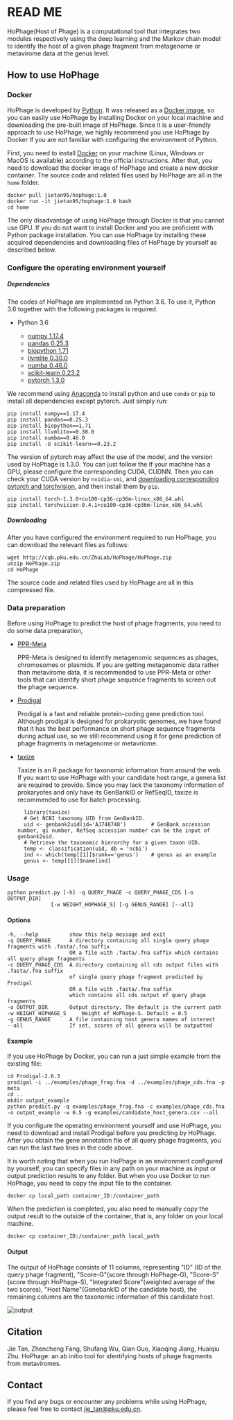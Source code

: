 # READ ME
HoPhage(Host of Phage) is a computational tool that integrates two modules respectively using the deep learning and the Markov chain model to identify the host of a given phage fragment from metagenome or metavirome data at the genus level.  

## How to use HoPhage

### Docker

HoPhage is developed by [Python](https://www.python.org/). It was released as a [Docker image](https://hub.docker.com/repository/docker/jietan95/hophage), so you can easily use HoPhage by installing Docker on your local machine and downloading the pre-built image of HoPhage. Since it is a user-friendly approach to use HoPhage, we highly recommend you use HoPhage by Docker If you are not familiar with configuring the environment of Python.

First, you need to install [Docker](https://www.docker.com/) on your machine (Linux, Windows or MacOS is available) according to the official instructions. After that, you need to download the docker image of HoPhage and create a new docker container. The source code and related files used by HoPhage are all in the `home` folder. 

	docker pull jietan95/hophage:1.0
	docker run -it jietan95/hophage:1.0 bash
	cd home
  

The only disadvantage of using HoPhage through Docker is that you cannot use GPU. If you do not want to install Docker and you are proficient with Python package installation. You can use HoPhage by installing these acquired dependencies and downloading files of HoPhage by yourself as described below. 

### Configure the operating environment yourself
##### Dependencies

The codes of HoPhage are implemented on Python 3.6. To use it, Python 3.6 together with the following packages is required.

- Python 3.6

	+ [numpy 1.17.4](https://pypi.org/project/numpy/)
	+ [pandas 0.25.3](https://pypi.org/project/pandas/)
	+ [biopython 1.71](https://pypi.org/project/biopython/)
	+ [llvmlite 0.30.0](https://pypi.org/project/llvmlite/)
	+ [numba 0.46.0](https://pypi.org/project/numba/)
	+ [scikit-learn 0.23.2](https://scikit-learn.org/stable/index.html)
	+ [pytorch 1.3.0](https://pytorch.org/)

We recommend using [Anaconda](https://www.anaconda.com/) to install python and use `conda` or `pip` to install all dependencies except pytorch. Just simply run:

	pip install numpy==1.17.4
	pip install pandas==0.25.3
	pip install biopython==1.71
	pip install llvmlite==0.30.0
	pip install numba==0.46.0
	pip install -U scikit-learn==0.23.2
	
The version of pytorch may affect the use of the model, and the version used by HoPhage is 1.3.0. You can just follow the If your machine has a GPU, please configure the corresponding CUDA, CUDNN. Then you can check your CUDA version by `nvidia-smi`, and [downloading corresponding pytorch and torchvision](https://download.pytorch.org/whl/cu100/torch_stable.html), and then install them by `pip`.

	pip install torch-1.3.0+cu100-cp36-cp36m-linux_x86_64.whl
	pip install torchvision-0.4.1+cu100-cp36-cp36m-linux_x86_64.whl


##### Downloading
	
After you have configured the environment required to run HoPhage, you can download the relevant files as follows:

	wget http://cqb.pku.edu.cn/ZhuLab/HoPhage/HoPhage.zip
	unzip HoPhage.zip
	cd HoPhage

The source code and related files used by HoPhage are all in this compressed file.

### Data preparation

Before using HoPhage to predict the host of phage fragments, you need to do some data preparation, 

- [PPR-Meta](http://cqb.pku.edu.cn/ZhuLab/PPR_Meta/)

	PPR-Meta is designed to identify metagenomic sequences as phages, chromosomes or plasmids. If you are getting metagenomic data rather than metavirome data, it is recommended to use PPR-Meta or other tools that can identify short phage sequence fragments to screen out the phage sequence. 

- [Prodigal](https://github.com/hyattpd/Prodigal)

	Prodigal is a fast and reliable protein-coding gene prediction tool. Although prodigal is designed for prokaryotic genomes, we have found that it has the best performance on short phage sequence fragments during actual use, so we still recommend using it for gene prediction of phage fragments in metagenome or metavriome.

- [taxize](https://www.rdocumentation.org/packages/taxize/versions/0.9.99)

	Taxize is an R package for taxonomic information from around the web. If you want to use HoPhage with your candidate host range, a genera list are required to provide. Since you may lack the taxonomy information of prokaryotes and only have its GenBankID or RefSeqID, taxize is recommended to use for batch processing.
	
		library(taxize)
		# Get NCBI taxonomy UID from GenBankID.
		uid <- genbank2uid(id='AJ748748')        # GenBank accession number, gi number, RefSeq accession number can be the input of genbank2uid.
		# Retrieve the taxonomic hierarchy for a given taxon UID.
		temp <- classification(uid, db = 'ncbi')  
		ind <- which(temp[[1]]$rank=='genus')    # genus as an example  
		genus <- temp[[1]]$name[ind]  


### Usage

	python predict.py [-h] -q QUERY_PHAGE -c QUERY_PHAGE_CDS [-o OUTPUT_DIR]
                  [-w WEIGHT_HOPHAGE_S] [-g GENUS_RANGE] [--all]

#### Options

	-h, --help          show this help message and exit
	-q QUERY_PHAGE      A directory containing all single query phage fragments with .fasta/.fna suffix 
						OR a file with .fasta/.fna suffix which contains all query phage fragments
	-c QUERY_PHAGE_CDS  A directory containing all cds output files with .fasta/.fna suffix 
						of single query phage fragment predicted by Prodigal 
						OR a file with .fasta/.fna suffix 
						which contains all cds output of query phage fragments
	-o OUTPUT_DIR       Output directory. The default is the current path
	-w WEIGHT_HOPHAGE_S     Weight of HoPhage-S. Default = 0.5
	-g GENUS_RANGE      A file containing host genera names of interest
	--all               If set, scores of all genera will be outputted

#### Example

If you use HoPhage by Docker, you can run a just simple example from the existing file:

	cd Prodigal-2.6.3
	prodigal -i ../examples/phage_frag.fna -d ../examples/phage_cds.fna -p meta
	cd ..
	mkdir output_example
	python predict.py -q examples/phage_frag.fna -c examples/phage_cds.fna -o output_example -w 0.5 -g examples/candidate_host_genera.csv --all

If you configure the operating environment yourself and use HoPhage, you need to download and install Prodigal before you predicting by HoPhage. After you obtain the gene annotation file of all query phage fragments, you can run the last two lines in the code above.

It is worth noting that when you run HoPhage in an environment configured by yourself, you can specify files in any path on your machine as input or output prediction results to any folder. But when you use Docker to run HoPhage, you need to copy the input file to the container.

	docker cp local_path container_ID:/container_path

When the prediction is completed, you also need to manually copy the output result to the outside of the container, that is, any folder on your local machine.

	docker cp container_ID:/container_path local_path

#### Output

The output of HoPhage consists of 11 columns, representing "ID" (ID of the query phage fragment), "Score-G"(score through HoPhage-G), "Score-S"(score through HoPhage-S), "Integrated Score"(weighted average of the two scores), "Host Name"(GenebankID of the candidate host), the remaining columns are the taxonomic information of this candidate host. 

![output](https://i.loli.net/2021/01/20/ZW3JuEcGTPqLRVi.png)


## Citation
Jie Tan, Zhencheng Fang, Shufang Wu, Qian Guo, Xiaoqing Jiang, Huaiqiu Zhu. HoPhage: an ab initio tool for identifying hosts of phage fragments from metaviromes.

## Contact
If you find any bugs or encounter any problems while using HoPhage, please feel free to contact <jie_tan@pku.edu.cn>.


